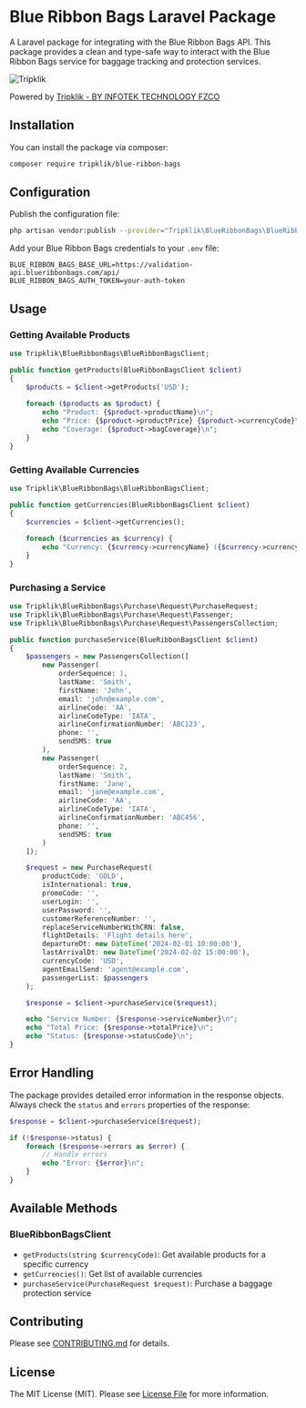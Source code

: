 # Blue Ribbon Bags Laravel Package

A Laravel package for integrating with the Blue Ribbon Bags API. This package provides a clean and type-safe way to interact with the Blue Ribbon Bags service for baggage tracking and protection services.

![Tripklik](https://tripklik.com/wp-content/uploads/2023/07/logo.svg)

Powered by [Tripklik - BY INFOTEK TECHNOLOGY FZCO](https://tripklik.com)

## Installation

You can install the package via composer:

```bash
composer require tripklik/blue-ribbon-bags
```

## Configuration

Publish the configuration file:

```bash
php artisan vendor:publish --provider="Tripklik\BlueRibbonBags\BlueRibbonBagsServiceProvider"
```

Add your Blue Ribbon Bags credentials to your `.env` file:

```env
BLUE_RIBBON_BAGS_BASE_URL=https://validation-api.blueribbonbags.com/api/
BLUE_RIBBON_BAGS_AUTH_TOKEN=your-auth-token
```

## Usage

### Getting Available Products

```php
use Tripklik\BlueRibbonBags\BlueRibbonBagsClient;

public function getProducts(BlueRibbonBagsClient $client)
{
    $products = $client->getProducts('USD');
    
    foreach ($products as $product) {
        echo "Product: {$product->productName}\n";
        echo "Price: {$product->productPrice} {$product->currencyCode}\n";
        echo "Coverage: {$product->bagCoverage}\n";
    }
}
```

### Getting Available Currencies

```php
use Tripklik\BlueRibbonBags\BlueRibbonBagsClient;

public function getCurrencies(BlueRibbonBagsClient $client)
{
    $currencies = $client->getCurrencies();
    
    foreach ($currencies as $currency) {
        echo "Currency: {$currency->currencyName} ({$currency->currencyCode})\n";
    }
}
```

### Purchasing a Service

```php
use Tripklik\BlueRibbonBags\Purchase\Request\PurchaseRequest;
use Tripklik\BlueRibbonBags\Purchase\Request\Passenger;
use Tripklik\BlueRibbonBags\Purchase\Request\PassengersCollection;

public function purchaseService(BlueRibbonBagsClient $client)
{
    $passengers = new PassengersCollection([
        new Passenger(
            orderSequence: 1,
            lastName: 'Smith',
            firstName: 'John',
            email: 'john@example.com',
            airlineCode: 'AA',
            airlineCodeType: 'IATA',
            airlineConfirmationNumber: 'ABC123',
            phone: '',
            sendSMS: true
        ),
        new Passenger(
            orderSequence: 2,
            lastName: 'Smith',
            firstName: 'Jane',
            email: 'jane@example.com',
            airlineCode: 'AA',
            airlineCodeType: 'IATA',
            airlineConfirmationNumber: 'ABC456',
            phone: '',
            sendSMS: true
        )
    ]);

    $request = new PurchaseRequest(
        productCode: 'GOLD',
        isInternational: true,
        promoCode: '',
        userLogin: '',
        userPassword: '',
        customerReferenceNumber: '',
        replaceServiceNumberWithCRN: false,
        flightDetails: 'Flight details here',
        departureDt: new DateTime('2024-02-01 10:00:00'),
        lastArrivalDt: new DateTime('2024-02-02 15:00:00'),
        currencyCode: 'USD',
        agentEmailSend: 'agent@example.com',
        passengerList: $passengers
    );

    $response = $client->purchaseService($request);

    echo "Service Number: {$response->serviceNumber}\n";
    echo "Total Price: {$response->totalPrice}\n";
    echo "Status: {$response->statusCode}\n";
}
```

## Error Handling

The package provides detailed error information in the response objects. Always check the `status` and `errors` properties of the response:

```php
$response = $client->purchaseService($request);

if (!$response->status) {
    foreach ($response->errors as $error) {
        // Handle errors
        echo "Error: {$error}\n";
    }
}
```

## Available Methods

### BlueRibbonBagsClient

- `getProducts(string $currencyCode)`: Get available products for a specific currency
- `getCurrencies()`: Get list of available currencies
- `purchaseService(PurchaseRequest $request)`: Purchase a baggage protection service

## Contributing

Please see [CONTRIBUTING.md](CONTRIBUTING.md) for details.

## License

The MIT License (MIT). Please see [License File](LICENSE.md) for more information.